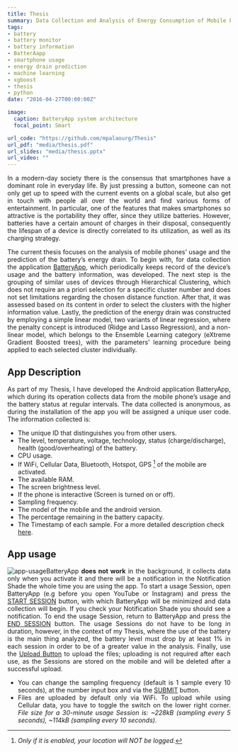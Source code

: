 ```yaml
---
title: Thesis
summary: Data Collection and Analysis of Energy Consumption of Mobile Phones using Machine Learning Techniques
tags:
- battery
- battery monitor
- battery information
- BatterAapp
- smartphone usage
- energy drain prediction
- machine learning
- xgboost
- thesis
- python
date: "2016-04-27T00:00:00Z"

image:
  caption: BatteryApp system architecture
  focal_point: Smart

url_code: "https://github.com/mpalaourg/Thesis"
url_pdf: "media/thesis.pdf"
url_slides: "media/thesis.pptx"
url_video: ""
---
```


<div style="text-align: justify"> <p>
In a modern-day society there is the consensus that smartphones have a dominant role in everyday life. By just pressing a button, someone can not only get up to speed with the current events on a global scale, but also get in touch with people all over the world and find various forms of entertainment. In particular, one of the features that makes smartphones so attractive is the portability they offer, since they utilize batteries. However, batteries have a certain amount of charges in their disposal, consequently the lifespan of a device is directly correlated to its utilization, as well as its charging strategy.

The current thesis focuses on the analysis of mobile phones’ usage and the prediction of the battery’s energy drain. To begin with, for data collection the application [BatteryApp](https://play.google.com/store/apps/details?id=gr.auth.ee.issel.batteryapp), which periodically keeps record of the device’s usage and the battery information, was developed. The next step is the grouping of similar uses of devices through Hierarchical Clustering, which does not require an a priori selection for a specific cluster number and does not set limitations regarding the chosen distance function. After that, it was assessed based on its content in order to select the clusters with the higher information value. Lastly, the prediction of the energy drain was constructed by employing a simple linear model, two variants of linear regression, where the penalty concept is introduced (Ridge and Lasso Regression), and a non-linear model, which belongs to the Ensemble Learning category (eXtreme Gradient Boosted trees), with the parameters’ learning procedure being applied to each selected cluster individually.
</p> </div>

## **App Description**

<div style="text-align: justify"> <p>
As part of my Thesis, I have developed the Android application BatteryApp, which during its operation collects data from the mobile phone’s usage and the battery status at regular intervals. The data collected is anonymous, as during the installation of the app you will be assigned a unique user code. The information collected is:
</p> </div>

- The unique ID that distinguishes you from other users.
- The level, temperature, voltage, technology, status (charge/discharge), health (good/overheating) of the battery.
- CPU usage.
- If WiFi, Cellular Data, Bluetooth, Hotspot, GPS [^1] of the mobile are activated.
- The available RAM.
- The screen brightness level.
- If the phone is interactive (Screen is turned on or off).
- Sampling frequency.
- The model of the mobile and the android version.
- The percentage remaining in the battery capacity.
- The Timestamp of each sample.
For a more detailed description check [here](https://github.com/mpalaourg/Thesis#raw-data-variables).
[^1]: *Only if it is enabled, your location will NOT be logged.*

## **App usage**

<div style="text-align: justify">
<img src="https://github.com/mpalaourg/Thesis/blob/master/data/images/combined.gif" alt="app-usage" style="float: left">
<p>
BatteryApp <b>does not work</b> in the background, it collects data only when you activate it and there will be a notification in the Notification Shade the whole time you are using the app. To start a usage Session, open BatteryApp (e.g before you open YouTube or Instagram) and press the <u>START SESSION</u> button, with which BatteryApp will be minimized and data collection will begin. If you check your Notification Shade you should see a notification. To end the usage Session, return to BatteryApp and press the <u>END SESSION</u> button. The usage Sessions do not have to be long in duration, however, in the context of my Thesis, where the use of the battery is the main thing analyzed, the battery level must drop by at least 1% in each session in order to be of a greater value in the analysis. Finally, use the <u>Upload Button</u> to upload the files; uploading is not required after each use, as the Sessions are stored on the mobile and will be deleted after a successful upload.
<ul>
<li> You can change the sampling frequency (default is 1 sample every 10 seconds), at the number input box and via the <u>SUBMIT</u> button. </li>
<li> Files are uploaded by default only via WiFi. To upload while using Cellular data, you have to toggle the switch on the lower right corner. <i>File size for a 30-minute usage Session is: ~228kB (sampling every 5 seconds), ~114kB (sampling every 10 seconds)</i>. </li> 
</ul>
</p> </div>
